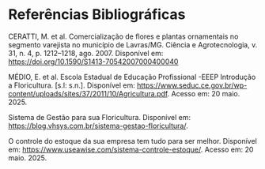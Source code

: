 # Referências Bibliográficas

CERATTI, M. et al. Comercialização de flores e plantas ornamentais no segmento varejista no município de Lavras/MG. Ciência e Agrotecnologia, v. 31, n. 4, p. 1212–1218, ago. 2007. Disponível em: <https://doi.org/10.1590/S1413-70542007000400040>

MÉDIO, E. et al. Escola Estadual de Educação Profissional -EEEP Introdução a Floricultura. [s.l: s.n.]. Disponível em:
<https://www.seduc.ce.gov.br/wp-content/uploads/sites/37/2011/10/Agricultura.pdf>. Acesso em: 20 maio. 2025.

Sistema de Gestão para sua Floricultura. Disponível em: <https://blog.vhsys.com.br/sistema-gestao-floricultura/>.

O controle do estoque da sua empresa tem tudo para ser melhor. Disponível em: <https://www.useawise.com/sistema-controle-estoque/>. Acesso em: 20 maio. 2025.

